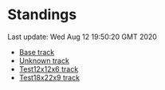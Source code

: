 # Standings

Last update: Wed Aug 12 19:50:20 GMT 2020

* [Base track](comps/Base/2020-08-12/standings.md)
* [Unknown track](comps/Unknown/2020-08-12/standings.md)
* [Test12x12x6 track](comps/Test12x12x6/2020-08-12/standings.md)
* [Test18x22x9 track](comps/Test18x22x9/2020-08-12/standings.md)
